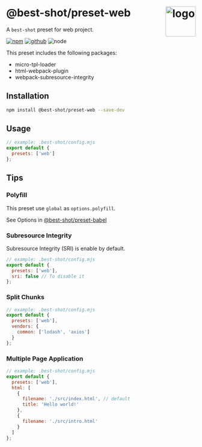# @best-shot/preset-web <img src="https://cdn.jsdelivr.net/gh/best-shot/best-shot/packages/core/logo.svg" alt="logo" height="80" align="right">

A `best-shot` preset for web project.

[![npm][npm-badge]][npm-url]
[![github][github-badge]][github-url]
![node][node-badge]

[npm-url]: https://www.npmjs.com/package/@best-shot/preset-web
[npm-badge]: https://img.shields.io/npm/v/@best-shot/preset-web.svg?style=flat-square&logo=npm
[github-url]: https://github.com/best-shot/best-shot/tree/master/packages/preset-web
[github-badge]: https://img.shields.io/npm/l/@best-shot/preset-web.svg?style=flat-square&colorB=blue&logo=github
[node-badge]: https://img.shields.io/node/v/@best-shot/preset-web.svg?style=flat-square&colorB=green&logo=node.js

This preset includes the following packages:

- micro-tpl-loader
- html-webpack-plugin
- webpack-subresource-integrity

## Installation

```bash
npm install @best-shot/preset-web --save-dev
```

## Usage

```mjs
// example: .best-shot/config.mjs
export default {
  presets: ['web']
};
```

## Tips

### Polyfill

This preset use `global` as `options.polyfill`.

See Options in [@best-shot/preset-babel](../preset-babel)

### Subresource Integrity

Subresource Integrity (SRI) is enable by default.

```mjs
// example: .best-shot/config.mjs
export default {
  presets: ['web'],
  sri: false // To disable it
};
```

### Split Chunks

```mjs
// example: .best-shot/config.mjs
export default {
  presets: ['web'],
  vendors: {
    common: ['lodash', 'axios']
  }
};
```

### Multiple Page Application

```mjs
// example: .best-shot/config.mjs
export default {
  presets: ['web'],
  html: [
    {
      filename: './src/index.html', // default
      title: 'Hello world!'
    },
    {
      filename: './src/intro.html'
    }
  ]
};
```
